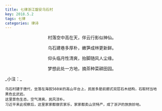 ```yaml
---
title: 七律浙江磐安乌石村
key: 2018.5.2
tags: 七律
categories: 律诗
---
```


<p align="center">村落空中高在天，伴云行影似神仙。
</p>
<p align="center">乌石建巷多厚朴，嫩笋成林更新鲜。
</p>
<p align="center">仰头临月性清爽，抬脚随风人尘缘。
</p>
<p align="center">梦想此处一方地，摘茶种菜耕田园。
</p>
_小注：_

```
乌石村建于唐代，坐落在海拔560米的高山平台上，民居多是前廊式双层石木结构，石取材当地黑色玄武岩。
这里景色生态，空气清爽，民风淳朴。
习近平来此视察后，这里家家都做农家乐，家家都卖山货特产，成了浙沪的旅旅妙地。
```